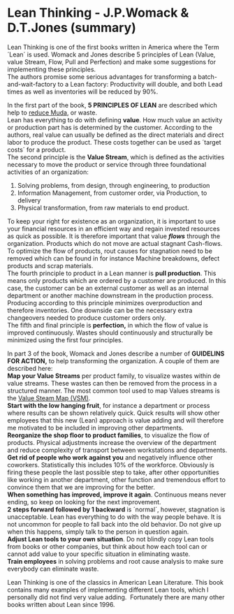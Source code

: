 # Lean Thinking - J.P.Womack & D.T.Jones (summary)

Lean Thinking is one of the first books written in America where the Term ´Lean´ is used. Womack and Jones describe 5 principles of Lean (Value, value Stream, Flow, Pull and Perfection) and make some suggestions for implementing these principles.  
The authors promise some serious advantages for transforming a batch-and-wait-factory to a Lean factory: Productivity will double, and both Lead times as well as inventories will be reduced by 90%.

In the first part of the book, **5 PRINCIPLES OF LEAN** are described which help to [reduce Muda](/node/424), or waste.  
Lean has everything to do with defining **value**. How much value an activity or production part has is determined by the customer. According to the authors, real value can usually be defined as the direct materials and direct labor to produce the product. These costs together can be used as ´target costs´ for a product.  
The second principle is the **Value Stream**, which is defined as the activities necessary to move the product or service through three foundational activities of an organization:

1.  Solving problems, from design, through engineering, to production
2.  Information Management, from customer order, via Production, to delivery
3.  Physical transformation, from raw materials to end product.

To keep your right for existence as an organization, it is important to use your financial resources in an efficient way and regain invested resources as quick as possible. It is therefore important that value **_flows_** through the organization. Products which do not move are actual stagnant Cash-flows. To optimize the flow of products, rout causes for stagnation need to be removed which can be found in for instance Machine breakdowns, defect products and scrap materials.  
The fourth principle to product in a Lean manner is **pull production**. This means only products which are ordered by a customer are produced. In this case, the customer can be an external customer as well as an internal department or another machine downstream in the production process. Producing according to this principle minimizes overproduction and therefore inventories. One downside can be the necessary extra changeovers needed to produce customer orders only.  
The fifth and final principle is **perfection,** in which the flow of value is improved continuously. Wastes should continuously and structurally be minimized using the first four principles.

In part 3 of the book, Womack and Jones describe a number of **GUIDELINS FOR ACTION,** to help transforming the organization. A couple of them are described here:  
**Map your Value Streams** per product family, to visualize wastes within de value streams. These wastes can then be removed from the process in a structured manner. The most common tool used to map Values streams is the [Value Steam Map (VSM)](/node/412).  
**Start with the low hanging fruit**, for instance a department or process where results can be shown relatively quick. Quick results will show other employees that this new (Lean) approach is value adding and will therefore me motivated to be included in improving other departments.  
**Reorganize the shop floor to product families**, to visualize the flow of products. Physical adjustments increase the overview of the department and reduce complexity of transport between workstations and departments.  
**Get rid of people who work against you** and negatively influence other coworkers. Statistically this includes 10% of the workforce. Obviously is firing these people the last possible step to take, after other opportunities like working in another department, other function and tremendous effort to convince them that we are improving for the better.  
**When something has improved, improve it again**. Continuous means never ending, so keep on looking for the next improvement.  
**2 steps forward followed by 1 backward** is ´normal´, however, stagnation is unacceptable. Lean has everything to do with the way people behave. It is not uncommon for people to fall back into the old behavior. Do not give up when this happens, simply talk to the person in question again.  
**Adjust Lean tools to your own situation**. Do not blindly copy Lean tools from books or other companies, but think about how each tool can or cannot add value to your specific situation in eliminating waste.  
**Train employees** in solving problems and root cause analysis to make sure everybody can eliminate waste.

Lean Thinking is one of the classics in American Lean Literature. This book contains many examples of implementing different Lean tools, which I personally did not find very value adding.  Fortunately there are many other books written about Lean since 1996.  
